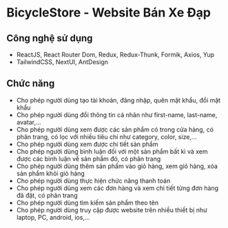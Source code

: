 # BicycleStore - Website Bán Xe Đạp
## Công nghệ sử dụng
- ReactJS, React Router Dom, Redux, Redux-Thunk, Formik, Axios, Yup
- TailwindCSS, NextUI, AntDesign
## Chức năng
- Cho phép người dùng tạo tài khoản, đăng nhập, quên mật khẩu, đổi mật khẩu
- Cho phép người dùng đổi thông tin cá nhân như first-name, last-name, avatar,...
- Cho phép người dùng xem được các sản phẩm có trong cửa hàng, có phân trang, có lọc với nhiều tiêu chí như category, color, size,...
- Cho phép người dùng xem được chi tiết sản phẩm
- Cho phép người dùng bình luận đối với một sản phẩm bất kì và xem được các bình luận về sản phẩm đó, có phân trang
- Cho phép người dùng thêm sản phẩm vào giỏ hàng, xem giỏ hàng, xóa sản phẩm khỏi giỏ hàng
- Cho phép người dùng thực hiện chức năng thanh toán
- Cho phép người dùng xem các đơn hàng và xem chi tiết từng đơn hàng đã đặt, có phân trang
- Cho phép người dùng tìm kiếm sản phẩm theo tên
- Cho phép người dùng truy cập được website trên nhiều thiết bị như laptop, PC, android, ios,...









